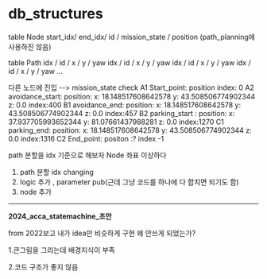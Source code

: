# db_structures

table Node
start_idx/ end_idx/ id / mission_state / position (path_planning에 사용하진 않음)

table Path
idx / id / x / y / yaw
idx / id / x / y / yaw
idx / id / x / y / yaw
idx / id / x / y / yaw
...

다른 노드에 진입 --> mission_state check
A1 Start_point: position 
	 index: 0
A2 avoidance_start:     position:
      x: 18.148517608642578
      y: 43.508506774902344
      z: 0.0
     index:400
B1 avoidance_end:     position:
      x: 18.148517608642578
      y: 43.508506774902344
      z: 0.0
      index:457
 B2 parking_start :     position:
      x: 37.937705993652344
      y: 81.07661437988281
      z: 0.0
      index:1270
  C1 parking_end:     position:
      x: 18.148517608642578
      y: 43.508506774902344
      z: 0.0
      index:1316
C2 End_point: positon :?
	index -1

path 분할을 idx 기준으로 해보자
 Node 좌표 이상하다
1. path  분할 idx changing
2. logic 추가 , parameter pub(근데 그냥 코드를 하나에 다 합치면 되기도 함)
3. node 추가
----------------------------------------------------------------------

**2024_acca_statemachine_초안** 

from 2022보고 내가 idea만 비슷하게 구현
왜 안쓰게 되었는가?

1.큰그림을 그리는데 배경지식이 부족

2.코드 구조가 좋지 않음


